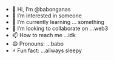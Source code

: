 - 👋 Hi, I’m @babonganas
- 👀 I’m interested in someone
- 🌱 I’m currently learning ... something
- 💞️ I’m looking to collaborate on ...web3
- 📫 How to reach me ...idk
- 😄 Pronouns: ...babo
- ⚡ Fun fact: ...allways sleepy

<!---
babonganas/babonganas is a ✨ special ✨ repository because its `README.md` (this file) appears on your GitHub profile.
You can click the Preview link to take a look at your changes.
--->
